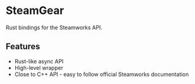 # SteamGear

Rust bindings for the Steamworks API.

## Features

* Rust-like async API
* High-level wrapper
* Close to C++ API - easy to follow official Steamworks documentation
